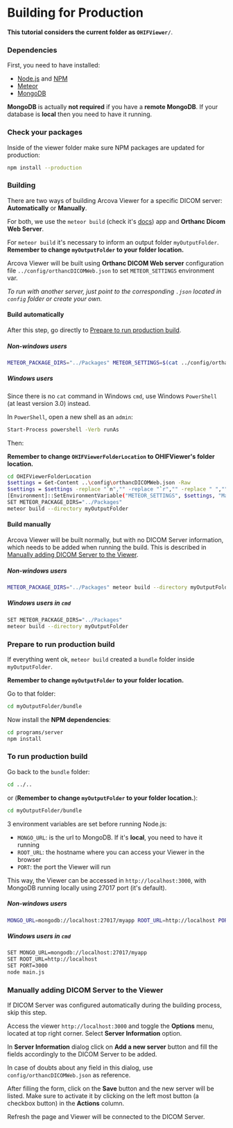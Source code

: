 # Building for Production

**This tutorial considers the current folder as `OHIFViewer/`**.

### Dependencies

First, you need to have installed:

- [Node.js](https://nodejs.org/) and [NPM](https://www.npmjs.com/)
- [Meteor](https://www.meteor.com/)
- [MongoDB](https://www.mongodb.com/)

**MongoDB** is actually **not required** if you have a **remote MongoDB**. If your database is **local** then you need to have it running.

### Check your packages

Inside of the viewer folder make sure NPM packages are updated for production:

```bash
npm install --production
```

### Building

There are two ways of building Arcova Viewer for a specific DICOM server: **Automatically** or **Manually**.

For both, we use the `meteor build` (check it's [docs](https://guide.meteor.com/deployment.html#custom-deployment)) app and **Orthanc Dicom Web Server**.

For `meteor build` it's necessary to inform an output folder `myOutputFolder`.
**Remember to change `myOutputFolder` to your folder location.**

Arcova Viewer will be built using **Orthanc DICOM Web server** configuration file `../config/orthancDICOMWeb.json` to set `METEOR_SETTINGS` environment var.

*To run with another server, just point to the corresponding `.json` located in `config` folder or create your own.*

#### Build automatically

After this step, go directly to [Prepare to run production build](#prepare-to-run-production-build).

##### Non-windows users

```bash
METEOR_PACKAGE_DIRS="../Packages" METEOR_SETTINGS=$(cat ../config/orthancDICOMWeb.json) meteor build --directory myOutputFolder
```

##### Windows users

Since there is no `cat` command in Windows `cmd`, use Windows `PowerShell` (at least version 3.0) instead.

In `PowerShell`, open a new shell as an `admin`:

```bash
Start-Process powershell -Verb runAs
```

Then:

**Remember to change `OHIFViewerFolderLocation` to OHIFViewer's folder location.**

 ```bash
cd OHIFViewerFolderLocation
$settings = Get-Content ..\config\orthancDICOMWeb.json -Raw
$settings = $settings -replace "`n","" -replace "`r","" -replace " ",""
[Environment]::SetEnvironmentVariable("METEOR_SETTINGS", $settings, "Machine")
SET METEOR_PACKAGE_DIRS="../Packages"
meteor build --directory myOutputFolder
```

#### Build manually

Arcova Viewer will be built normally, but with no DICOM Server information, which needs to be added when running the build. This is described in [Manually adding DICOM Server to the Viewer](#manually-adding-dicom-server-to-the-viewer).

##### Non-windows users

```bash
METEOR_PACKAGE_DIRS="../Packages" meteor build --directory myOutputFolder
```

##### Windows users in `cmd`

```bash
SET METEOR_PACKAGE_DIRS="../Packages"
meteor build --directory myOutputFolder
```

### Prepare to run production build

If everything went ok, `meteor build` created a `bundle` folder inside `myOutputFolder`.

**Remember to change `myOutputFolder` to your folder location.**

Go to that folder:

```bash
cd myOutputFolder/bundle
```

Now install the **NPM dependencies**:

```bash
cd programs/server
npm install
```

### To run production build

Go back to the `bundle` folder:

```bash
cd ../..
```
or (**Remember to change `myOutputFolder` to your folder location.**):

```bash
cd myOutputFolder/bundle
```

3 environment variables are set before running Node.js:
- `MONGO_URL`: is the url to MongoDB. If it's **local**, you need to have it running
- `ROOT_URL`: the hostname where you can access your Viewer in the browser
- `PORT`: the port the Viewer will run

This way, the Viewer can be accessed in `http://localhost:3000`, with MongoDB running locally using 27017 port (it's default).

##### Non-windows users

```bash
MONGO_URL=mongodb://localhost:27017/myapp ROOT_URL=http://localhost PORT=3000 node main.js
```

##### Windows users in `cmd`

```bash
SET MONGO_URL=mongodb://localhost:27017/myapp
SET ROOT_URL=http://localhost
SET PORT=3000
node main.js
```

### Manually adding DICOM Server to the Viewer

If DICOM Server was configured automatically during the building process, skip this step.

Access the viewer `http://localhost:3000` and toggle the **Options** menu, located at top right corner. Select **Server Information** option.

In **Server Information** dialog click on **Add a new server** button and fill the fields accordingly to the DICOM Server to be added.

In case of doubts about any field in this dialog, use `config/orthancDICOMWeb.json` as reference.

After filling the form, click on the **Save** button and the new server will be listed. Make sure to activate it by clicking on the left most button (a checkbox button) in the **Actions** column.

Refresh the page and Viewer will be connected to the DICOM Server.
